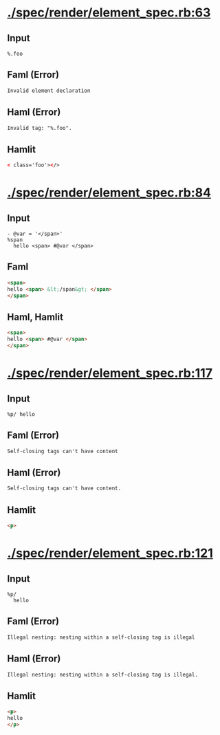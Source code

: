 # [./spec/render/element_spec.rb:63](../../../spec/render/element_spec.rb#L63)
## Input
```haml
%.foo
```

## Faml (Error)
```html
Invalid element declaration
```

## Haml (Error)
```html
Invalid tag: "%.foo".
```

## Hamlit
```html
< class='foo'></>

```

# [./spec/render/element_spec.rb:84](../../../spec/render/element_spec.rb#L84)
## Input
```haml
- @var = '</span>'
%span
  hello <span> #@var </span>

```

## Faml
```html
<span>
hello <span> &lt;/span&gt; </span>
</span>

```

## Haml, Hamlit
```html
<span>
hello <span> #@var </span>
</span>

```

# [./spec/render/element_spec.rb:117](../../../spec/render/element_spec.rb#L117)
## Input
```haml
%p/ hello
```

## Faml (Error)
```html
Self-closing tags can't have content
```

## Haml (Error)
```html
Self-closing tags can't have content.
```

## Hamlit
```html
<p>

```

# [./spec/render/element_spec.rb:121](../../../spec/render/element_spec.rb#L121)
## Input
```haml
%p/
  hello

```

## Faml (Error)
```html
Illegal nesting: nesting within a self-closing tag is illegal
```

## Haml (Error)
```html
Illegal nesting: nesting within a self-closing tag is illegal.
```

## Hamlit
```html
<p>
hello
</p>

```

